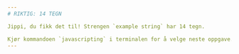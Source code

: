 ```yaml
---
# RIKTIG: 14 TEGN

Jippi, du fikk det til! Strengen `example string` har 14 tegn.

Kjør kommandoen `javascripting` i terminalen for å velge neste oppgave.
---
```

